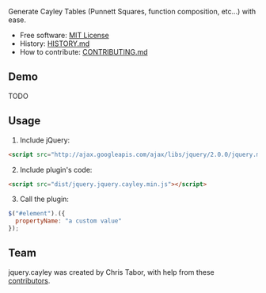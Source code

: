 Generate Cayley Tables (Punnett Squares, function composition, etc...) with ease.

* Free software: [MIT License](http://christabor.mit-license.org/)
* History: [HISTORY.md](https://github.com/christabor/jquery.cayley/blob/master/HISTORY.md)
* How to contribute: [CONTRIBUTING.md](https://github.com/christabor/jquery.cayley/blob/master/CONTRIBUTING.md)

## Demo

TODO

## Usage

1. Include jQuery:

  ```html
  <script src="http://ajax.googleapis.com/ajax/libs/jquery/2.0.0/jquery.min.js"></script>
  ```

2. Include plugin's code:

  ```html
  <script src="dist/jquery.jquery.cayley.min.js"></script>
  ```

3. Call the plugin:

  ```javascript
  $("#element").({
    propertyName: "a custom value"
  });
  ```

## Team

jquery.cayley was created by Chris Tabor, with help from these [contributors](https://github.com/christabor/jquery.cayley/graphs/contributors).
